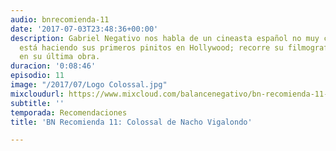```yaml
---
audio: bnrecomienda-11
date: '2017-07-03T23:48:36+00:00'
description: Gabriel Negativo nos habla de un cineasta español no muy conocido que
  está haciendo sus primeros pinitos en Hollywood; recorre su filmografía y se detiene
  en su última obra.
duracion: '0:08:46'
episodio: 11
image: "/2017/07/Logo Colossal.jpg"
mixcloudurl: https://www.mixcloud.com/balancenegativo/bn-recomienda-11-colossal-de-nacho-vigalondo/
subtitle: ''
temporada: Recomendaciones
title: 'BN Recomienda 11: Colossal de Nacho Vigalondo'

---
```

